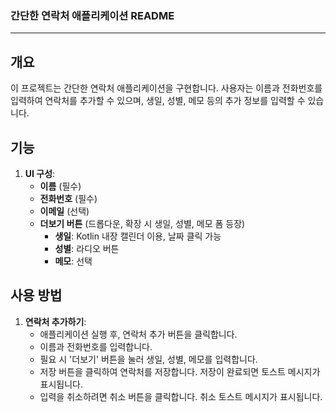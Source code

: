 ### 간단한 연락처 애플리케이션 README

---

## 개요
이 프로젝트는 간단한 연락처 애플리케이션을 구현합니다. 사용자는 이름과 전화번호를 입력하여 연락처를 추가할 수 있으며, 생일, 성별, 메모 등의 추가 정보를 입력할 수 있습니다.

## 기능

1. **UI 구성**:
   - **이름** (필수)
   - **전화번호** (필수)
   - **이메일** (선택)
   - **더보기 버튼** (드롭다운, 확장 시 생일, 성별, 메모 폼 등장)
     - **생일**: Kotlin 내장 캘린더 이용, 날짜 클릭 가능
     - **성별**: 라디오 버튼
     - **메모**: 선택

## 사용 방법

1. **연락처 추가하기**:
   - 애플리케이션 실행 후, 연락처 추가 버튼을 클릭합니다.
   - 이름과 전화번호를 입력합니다.
   - 필요 시 '더보기' 버튼을 눌러 생일, 성별, 메모를 입력합니다.
   - 저장 버튼을 클릭하여 연락처를 저장합니다. 저장이 완료되면 토스트 메시지가 표시됩니다.
   - 입력을 취소하려면 취소 버튼을 클릭합니다. 취소 토스트 메시지가 표시됩니다.
